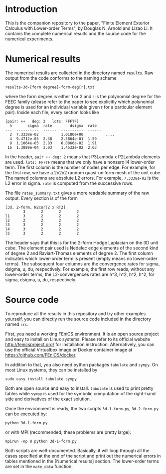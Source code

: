 Introduction
============

This is the companion repository to the paper, "Finite Element Exterior
Calculus with Lower-order Terms", by Douglas N. Arnold and Lizao Li.  It
contains the complete numerical results and the source code for the
numerical experiments.

Numerical results
=================

The numerical results are collected in the directory named `results`.  Raw
output from the code conforms to the naming scheme

    results-3d-[form degree]-form-deg[r].txt

where the form degree is either 1 or 2 and r is the polynomial degree for
the FEEC family (please refer to the paper to see explicitly which
polynomial degree is used for an individual variable given r for a
particular element pair). Inside each file, every section looks like

    [pair: ++   deg: 2   lots: FFFTF]
      h       sigma  rate        dsigma  rate  
    ---  ----------  ------  ----------  ------ 
      2  7.3338e-02          1.0180e+00          ....
      4  9.4712e-03  2.38    2.5864e-01  1.59  
      8  1.1064e-03  2.83    6.0866e-02  1.91  
     16  1.3089e-04  3.03    1.4532e-02  2.03  

In the header, `pair ++ deg: 2` means that P3Lambda x P2Lambda elements are
used. `lots: FFFTF` means that we only have a nonzero l4 lower-order
term. The first column is the number of nodes per edge. For example, for
the first row, we have a 2x2x2 random quasi-uniform mesh of the unit
cube. The named columns are absolute L2 errors. For example, `7.3338e-02`
is the L2 error in sigma. `rate` is computed from the successive rows.

The file `rates_summary.txt` gives a more readable summary of the raw
output. Every section is of the form

    [3d, 2-form, N2curl2 x RT2]
            3       2       2       2
    l1      3       2       2       2
    l2      2       2       2       2
    l3      3       2       2       2
    l4      3       2       2       2
    l5      3       2       2       2

The header says that this is for the 2-form Hodge Laplacian on the 3D unit
cube. The element pair used is Nedelec edge elements of the second kind of
degree 2 and Raviart-Thomas elements of degree 2. The first column
indicates which lower-order term is present (empty means no lower-order
terms). The subsequent four columns are the convergence rates for sigma,
dsigma, u, du, respectively. For example, the first row reads, without any
lower-order terms, the L2-convergences rates are h^3, h^2, h^2, h^2, for
sigma, dsigma, u, du, respectively.

Source code
===========

To reproduce all the results in this repository and try other examples
yourself, you can directly run the source code included in the directory
named `src`.

First, you need a working FEniCS environment. It is an open source project
and easy to install on Linux systems. Please refer to its official website
<http://fenicsproject.org/> for installation instruction.  Alternatively,
you can use the official Virtualbox image or Docker container image at
<https://github.com/FEniCS/docker>.

In addition to that, you also need python packages `tabulate` and
`sympy`. On most Linux systems, they can be installed by

    sudo easy_install tabulate sympy

Both are open source and easy to install. `tabulate` is used to print
pretty tables while `sympy` is used for the symbolic computation of the
right-hand side and derivatives of the exact solution.

Once the environment is ready, the two scripts `3d-1-form.py`,
`3d-2-form.py` can be executed by:

    python 3d-1-form.py

or with MPI (recommended, these problems are pretty large):

    mpirun -np 8 python 3d-1-form.py

Both scripts are well-documented. Basically, it will loop through all the
cases specified at the end of the script and print out the numerical errors
in tables mentioned in the [Numerical results] section. The lower-order
terms are set in the `make_data` function.
